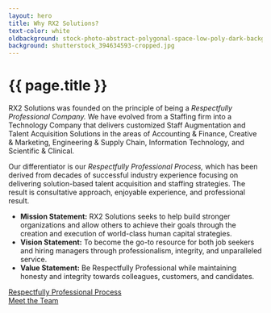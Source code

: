 ```yaml
---
layout: hero
title: Why RX2 Solutions?
text-color: white
oldbackground: stock-photo-abstract-polygonal-space-low-poly-dark-background-with-connecting-dots-and-lines-connection-550182499.jpg
background: shutterstock_394634593-cropped.jpg
---
```

# {{ page.title }}
RX2 Solutions was founded on the principle of being a _Respectfully Professional Company._ We have evolved from a Staffing firm into a Technology Company that delivers customized Staff Augmentation and Talent Acquisition Solutions in the areas of Accounting & Finance, Creative & Marketing, Engineering & Supply Chain,  Information Technology, and Scientific & Clinical. 

Our differentiator is our _Respectfully Professional Process,_ which has been derived from decades of successful industry experience focusing on delivering solution-based talent acquisition and staffing strategies. The result is consultative approach, enjoyable experience, and professional result. 

* **Mission Statement:**  RX2 Solutions seeks to help build stronger organizations and allow others to achieve their goals through the creation and execution of world-class human capital strategies.
* **Vision Statement:**  To become the go-to resource for both job seekers and hiring managers through professionalism, integrity, and unparalleled service.
* **Value Statement:**  Be Respectfully Professional while maintaining honesty and integrity towards colleagues, customers, and candidates.

<div class="container">
  <div class="row pt-5">
    <div class="col-md-6 text-center">
      <a href="{{- site.baseurl -}}/rpp.html" class="button btnsecondary gradient-btn mb-4">Respectfully Professional Process</a>
    </div>
    <div class="col-md-6 text-center">
      <a href="{{- site.baseurl -}}/team.html" class="button btnsecondary gradient-btn mb-4">Meet the Team</a>
    </div>
  </div>
</div>
